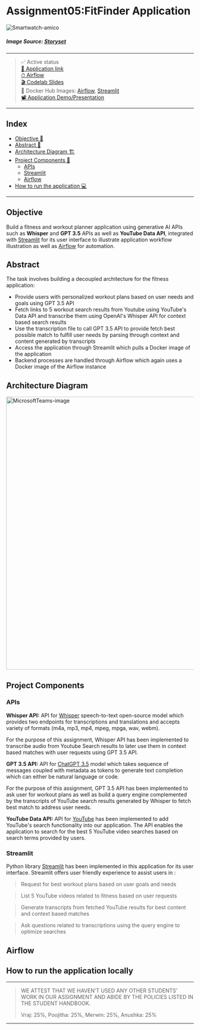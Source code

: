 # Assignment05:FitFinder Application

![Smartwatch-amico](https://user-images.githubusercontent.com/46862684/230645366-290d9d0c-87ee-4989-ac75-45a20b9626e3.svg)

##### Image Source: [Storyset](https://storyset.com/)
----- 

> ✅ Active status <br>
> [🚀 Application link](http://34.73.90.193:8082) <br>
> [⏱ Airflow](http://34.73.90.193:8081) <br>
> [🎬 Codelab Slides](https://codelabs-preview.appspot.com/?file_id=19JXjVTJK7lAo0XWgxmkERleQjft9QcoUmDpSHXRKSf0#0) <br>
> 🐳 Docker Hub Images: [Airflow](https://hub.docker.com/repository/docker/mashruwalav/echonotes_airflow_v2/general), [Streamlit](https://hub.docker.com/repository/docker/mashruwalav/echonotes_streamlitapp_v2/general) <br>
> [📽️ Application Demo/Presentation](https://drive.google.com/file/d/1DizswvKwqa0w7Yo3WJhjFciP1ZP6VZIU/view?usp=sharing)

----- 

## Index
  - [Objective 🎯](#objective)
  - [Abstract 📝](#abstract)
  - [Architecture Diagram 🏗](#architecture-diagram)
  - [Project Components 💽](#project-components)
    - [APIs](#apis)
    - [Streamlit](#streamlit)
    - [Airflow](#airflow)
  - [How to run the application 💻](#how-to-run-the-application-locally)
----- 

## Objective

Build a fitness and workout planner application using generative AI APIs such as **Whisper** and **GPT 3.5** APIs as well as **YouTube Data API**, integrated with [Streamlit](https://streamlit.iohttps://streamlit.io) for its user interface to illustrate application workflow illustration as well as [Airflow](https://airflow.apache.org/docs/) for automation.

## Abstract
The task involves building a decoupled architecture for the fitness application:
- Provide users with personalized workout plans based on user needs and goals using GPT 3.5 API
- Fetch links to 5 workout search results from Youtube using YouTube's Data API and transcribe them using OpenAI's Whisper API for context based search results
- Use the transcription file to call GPT 3.5 API to provide fetch best possible match to fulfill user needs by parsing through context and content generated by transcripts
- Access the application through Streamlit which pulls a Docker image of the application
- Backend processes are handled through Airflow which again uses a Docker image of the Airflow instance

## Architecture Diagram

<img width="731" alt="MicrosoftTeams-image" src="https://user-images.githubusercontent.com/46862684/230648007-7c65fef1-43a6-4175-9e04-37f47f725fd5.png">

## Project Components

### APIs
**Whisper API:** API for [Whisper](https://openai.com/research/whisper) speech-to-text open-source model which provides two endpoints for transcriptions and translations and accepts variety of formats (m4a, mp3, mp4, mpeg, mpga, wav, webm). 

For the purpose of this assignment, Whisper API has been implemented to transcribe audio from Youtube Search results to later use them in context based matches with user requests using GPT 3.5 API.

**GPT 3.5 API:** API for [ChatGPT 3.5](https://openai.com/research/whisper) model which takes sequence of messages coupled with metadata as tokens to generate text completion which can either be natural language or code.

For the purpose of this assignment, GPT 3.5 API has been implemented to ask user for workout plans as well as build a query engine complemented by the transcripts of YouTube search results generated by Whisper to fetch best match to address user needs.

**YouTube Data API:** API for [YouTube](https://developers.google.com/youtube/v3) has been implemented to add YouTube's search functionality into our application. The API enables the application to search for the best 5 YouTube video searches based on search terms provided by users.

### Streamlit
Python library [Streamlit](https://streamlit.iohttps://streamlit.io) has been implemented in this application for its user interface. Streamlit offers user friendly experience to assist users in :

>  Request for best workout plans based on user goals and needs 

>  List 5 YouTube videos related to fitness based on user requests

>  Generate transcripts from fetched YouTube results for best content and context based matches

>  Ask questions related to transcriptions using the query engine to optimize searches

## Airflow

## How to run the application locally

-----
> WE ATTEST THAT WE HAVEN’T USED ANY OTHER STUDENTS’ WORK IN OUR ASSIGNMENT AND ABIDE BY THE POLICIES LISTED IN THE STUDENT HANDBOOK.
> 
> Vraj: 25%, Poojitha: 25%, Merwin: 25%, Anushka: 25%
-----
